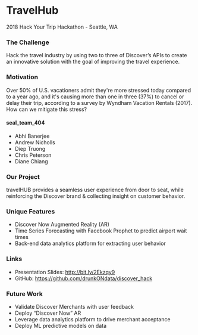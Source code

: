 # TravelHub
2018 Hack Your Trip Hackathon - Seattle, WA

### The Challenge
Hack the travel industry by using two to three of Discover’s APIs to create an innovative solution with the goal of improving the travel experience.

### Motivation
Over 50% of U.S. vacationers admit they're more stressed today compared to a year ago, and it's causing more than one in three (37%) to cancel or delay their trip, according to a survey by Wyndham Vacation Rentals (2017). How can we mitigate this stress?

#### seal_team_404
* Abhi Banerjee
* Andrew Nicholls
* Diep Truong
* Chris Peterson
* Diane Chiang

### Our Project
travelHUB provides a seamless user experience from door to seat, while reinforcing the Discover brand & collecting insight on customer behavior.

### Unique Features
* Discover Now Augmented Reality (AR)
* Time Series Forecasting with Facebook Prophet to predict airport wait times
* Back-end data analytics platform for extracting user behavior

### Links
- Presentation Slides: http://bit.ly/2Ekzqy9
- GitHub: https://github.com/drunkONdata/discover_hack

### Future Work
* Validate Discover Merchants with user feedback
* Deploy “Discover Now” AR 
* Leverage data analytics platform to drive merchant acceptance
* Deploy ML predictive models on data
